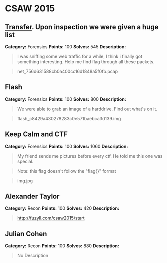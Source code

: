 CSAW 2015
=========================

[Transfer](). Upon inspection we were given a huge list
---------

**Category:** Forensics **Points:** 100 **Solves:** 545 **Description:**

>I was sniffing some web traffic for a while, I think i finally got something interesting. 
>Help me find flag through all these packets.

>net_756d631588cb0a400cc16d1848a5f0fb.pcap


Flash
---------

**Category:** Forensics **Points:** 100 **Solves:** 800 **Description:**

>We were able to grab an image of a harddrive. Find out what's on it.

>flash_c8429a430278283c0e571baebca3d139.img


Keep Calm and CTF
---------

**Category:** Forensics **Points:** 100 **Solves:** 1060 **Description:**

>My friend sends me pictures before every ctf. He told me this one was special.

>Note: this flag doesn't follow the "flag{}" format

>img.jpg

Alexander Taylor
---------

**Category:** Recon **Points:** 100 **Solves:** 420 **Description:**

> http://fuzyll.com/csaw2015/start


Julian Cohen
---------

**Category:** Recon **Points:** 100 **Solves:** 880 **Description:**

> No Description

